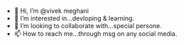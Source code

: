 - 👋 Hi, I’m @vivek meghani
- 👀 I’m interested in...devloping & learning.
- 💞️ I’m looking to collaborate with...special persone.
- 📫 How to reach me...through msg on any social media.

<!---
vivekmeghani/vivekmeghani is a ✨ special ✨ repository because its `README.md` (this file) appears on your GitHub profile.
You can click the Preview link to take a look at your changes.
--->
